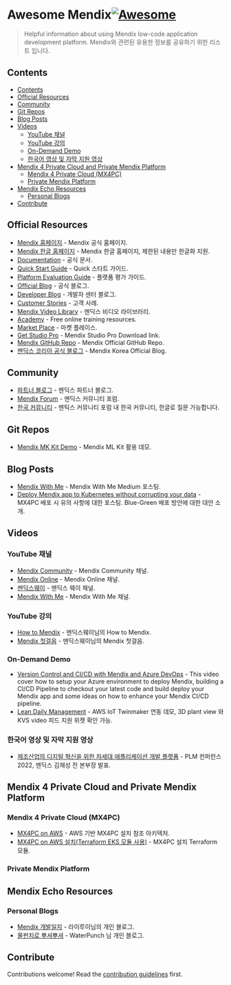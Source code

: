 # Awesome Mendix[![Awesome](https://awesome.re/badge.svg)](https://awesome.re)

> Helpful information about using Mendix low-code application development platform. Mendix와 관련된 유용한 정보를 공유하기 위한 리스트 입니다.


## Contents

- [Contents](#contents)
- [Official Resources](#official-resources)
- [Community](#community)
- [Git Repos](#git-repos)
- [Blog Posts](#blog-posts)
- [Videos](#videos)
  - [YouTube 채널](#youtube-채널)
  - [YouTube 강의](#youtube-강의)
  - [On-Demand Demo](#on-demand-demo)
  - [한국어 영상 및 자막 지원 영상](#한국어-영상-및-자막-지원-영상)
- [Mendix 4 Private Cloud and Private Mendix Platform](#mendix-4-private-cloud-and-private-mendix-platform)
  - [Mendix 4 Private Cloud (MX4PC)](#mendix-4-private-cloud-mx4pc)
  - [Private Mendix Platform](#private-mendix-platform)
- [Mendix Echo Resources](#mendix-echo-resources)
  - [Personal Blogs](#personal-blogs)
- [Contribute](#contribute)


## Official Resources

- [Mendix 홈페이지](https://www.mendix.com/) - Mendix 공식 홈페이지.
- [Mendix 한글 홈페이지](https://www.mendix.com/ko/) - Mendix 한글 홈페이지, 제한된 내용만 한글화 지원.
- [Documentation](https://docs.mendix.com/) - 공식 문서.
- [Quick Start Guide](https://docs.mendix.com/quickstarts/) - Quick 스타트 가이드.
- [Platform Evaluation Guide](https://www.mendix.com/evaluation-guide/) - 플랫폼 평가 가이드.
- [Official Blog](https://www.mendix.com/blog/) - 공식 블로그.
- [Developer Blog](https://www.mendix.com/developer-center/blog/) - 개발자 센터 블로그.
- [Customer Stories](https://www.mendix.com/customer-stories/) - 고객 사례.
- [Mendix Video Library](https://www.mendix.com/videos/) - 멘딕스 비디오 라이브러리.
- [Academy](https://academy.mendix.com/link/home) - Free online training resources.
- [Market Place](https://marketplace.mendix.com/) - 마켓 플레이스.
- [Get Studio Pro](https://marketplace.mendix.com/link/studiopro/) - Mendix Studio Pro Download link.
- [Mendix GitHub Repo](https://github.com/mendix) - Mendix Official GitHub Repo.
- [멘딕스 코리아 공식 블로그](https://blog.naver.com/mendix_kr) - Mendix Korea Official Blog.



## Community

- [파트너 블로그](https://www.mendix.com/partners/blog/) - 멘딕스 파트너 블로그.
- [Mendix Forum](https://community.mendix.com/index3.html) - 멘딕스 커뮤니티 포럼.
- [한국 커뮤니티](https://community.mendix.com/link/space/korean-community) - 멘틱스 커뮤니티 포럼 내 한국 커뮤니티, 한글로 질문 가능합니다.


## Git Repos

- [Mendix MK Kit Demo](https://github.com/mendix/mlkit-example-app) - Mendix ML Kit 활용 데모.

## Blog Posts

- [Mendix With Me](https://mendixwithme.medium.com/) - Mendix With Me Medium 포스팅.
- [Deploy Mendix app to Kubernetes without corrupting your data](https://cinaq.com/blog/2023/06/05/deploy-mendix-app-to-kubernetes-without-corrupting-your-data/) - MX4PC 배포 시 유의 사항에 대한 포스팅. Blue-Green 배포 방안에 대한 대안 소개.


## Videos

### YouTube 채널

- [Mendix Community](https://www.youtube.com/c/MendixCommunity) - Mendix Community 채널.
- [Mendix Online](https://www.youtube.com/@MendixOnline) - Mendix Online 채널.
- [멘딕스웨이](https://www.youtube.com/@mendix-way) - 멘딕스 웨이 채널.
- [Mendix With Me](https://www.youtube.com/@MendixWithMe) - Mendix With Me 채널.

### YouTube 강의

- [How to Mendix](https://www.youtube.com/playlist?list=PL7GqMLQw_99Rd6qft0mfZnzKXc7czL2uo) - 멘딕스웨이님의 How to Mendix.
- [Mendix 첫걸음](https://www.youtube.com/playlist?list=PL7GqMLQw_99Saf3QDoXB3cxXDCZHOYcLF) - 멘딕스웨이님의 Mendix 첫걸음.

### On-Demand Demo

- [Version Control and CI/CD with Mendix and Azure DevOps](https://www.mendix.com/videos/version-control-and-ci-cd-with-mendix-and-azure-devops/) - This video cover how to setup your Azure environment to deploy Mendix, building a CI/CD Pipeline to checkout your latest code and build deploy your Mendix app and some ideas on how to enhance your Mendix CI/CD pipeline.
- [Lean Daily Management](https://www.youtube.com/watch?v=AZ1XLfmTWME&t=178s) - AWS IoT Twinmaker 연동 데모, 3D plant view 와 KVS video 피드 지원 위젯 확인 가능.
  

### 한국어 영상 및 자막 지원 영상

- [제조산업의 디지털 혁신을 위한 차세대 애플리케이션 개발 플랫폼](https://youtu.be/hycW2MzUyXc?si=_faL8F7stQC5kVgb) - PLM 컨퍼런스 2022, 멘딕스 김재성 전 본부장 발표.


## Mendix 4 Private Cloud and Private Mendix Platform

### Mendix 4 Private Cloud (MX4PC)

- [MX4PC on AWS](https://aws.amazon.com/ko/solutions/partners/terraform-modules/mendix-eks/) - AWS 기반 MX4PC 설치 참조 아키텍처.
- [MX4PC on AWS 설치(Terraform EKS 모듈 사용)](https://registry.terraform.io/modules/aws-ia/mendix-private-cloud/aws/latest) - MX4PC 설치 Terraform 모듈.
  

### Private Mendix Platform
  

## Mendix Echo Resources

### Personal Blogs

- [Mendix 개발일지](https://echomendix.tistory.com/) - 라이루이님의 개인 블로그.
- [물펀치로 뿌셔뿌셔](https://wpunch2000.tistory.com/category/Mendix) - WaterPunch 님 개인 블로그.

## Contribute

Contributions welcome! Read the [contribution guidelines](contributing.md) first.
